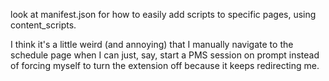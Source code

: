 look at manifest.json for how to easily add scripts to specific pages, using content_scripts.

I think it's a little weird (and annoying) that I manually navigate to the schedule page when I can just, say, start a PMS session on prompt instead of forcing myself to turn the extension off because it keeps redirecting me.